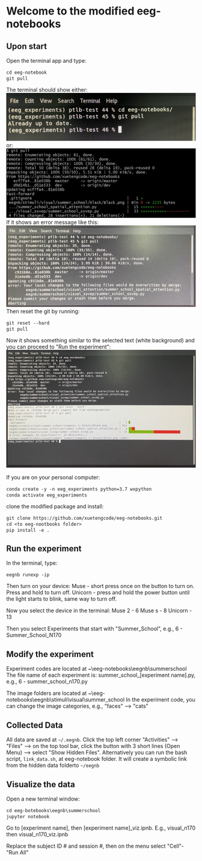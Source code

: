 # Welcome to the modified eeg-notebooks
## Upon start
Open the terminal app and type:
```
cd eeg-notebook
git pull
```
The terminal should show either:
![System Diagram](git_pull1.jpeg)
or:
![System Diagram](git_pull2.jpeg)
If it shows an error message like this:
![System Diagram](git_error.jpeg)
Then reset the git by running:
```
git reset --hard
git pull
```
Now it shows something similar to the selected text (white background) and you can proceed to "Run the experiment":
![System Diagram](git_reset.jpeg)


If you are on your personal computer:

```
conda create -y -n eeg_experiments python=3.7 wxpython
conda activate eeg_experiments
```
clone the modified package and install:
```
git clone https://github.com/xuetengcode/eeg-notebooks.git
cd <to eeg-nootbooks folder>
pip install -e .
```

## Run the experiment
In the terminal, type:
```
eegnb runexp -ip
```
Then turn on your device:
Muse - short press once on the button to turn on. Press and hold to turn off.
Unicorn - press and hold the power button until the light starts to blink, same way to turn off.

Now you select the device in the terminal:
Muse 2 - 6
Muse s - 8
Unicorn - 13

Then you select Experiments that start with "Summer_School", e.g., 6 - Summer_School_N170

## Modify the experiment
Experiment codes are located at ~\eeg-notebooks\eegnb\summerschool\
The file name of each experiment is: summer_school_[experiment name].py, e.g., 6 - summer_school_n170.py

The image folders are located at ~\eeg-notebooks\eegnb\stimuli\visual\summer_school
In the experiment code, you can change the image categories, e.g., "faces" --> "cats"

## Collected Data

All data are saved at `~/.eegnb`. Click the top left corner "Activities" --> "Files" --> on the top tool bar, click the button with 3 short lines (Open Menu) --> select "Show Hidden Files".
Alternatively you can run the bash script, `link_data.sh`, at eeg-notebook folder. It will create a symbolic link from the hidden data folderto `~/eegnb`

## Visualize the data
Open a new terminal window:
```
cd eeg-botebooks\eegnb\summerschool
jupyter notebook
```
Go to [experiment name], then [experiment name]_viz.ipnb. E.g., visual_n170 then visual_n170_viz.ipnb

Replace the subject ID # and session #, then on the menu select "Cell"- "Run All"
